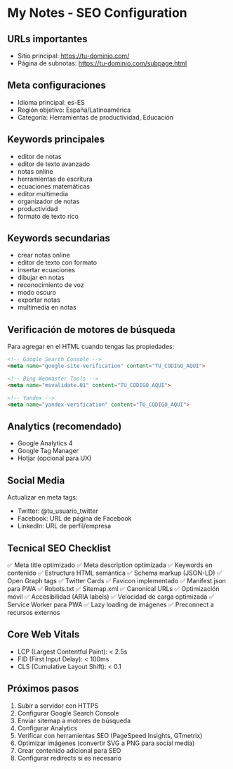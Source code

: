 # My Notes - SEO Configuration

## URLs importantes
- Sitio principal: https://tu-dominio.com/
- Página de subnotas: https://tu-dominio.com/subpage.html

## Meta configuraciones
- Idioma principal: es-ES
- Región objetivo: España/Latinoamérica
- Categoría: Herramientas de productividad, Educación

## Keywords principales
- editor de notas
- editor de texto avanzado
- notas online
- herramientas de escritura
- ecuaciones matemáticas
- editor multimedia
- organizador de notas
- productividad
- formato de texto rico

## Keywords secundarias
- crear notas online
- editor de texto con formato
- insertar ecuaciones
- dibujar en notas
- reconocimiento de voz
- modo oscuro
- exportar notas
- multimedia en notas

## Verificación de motores de búsqueda
Para agregar en el HTML cuando tengas las propiedades:

```html
<!-- Google Search Console -->
<meta name="google-site-verification" content="TU_CODIGO_AQUI">

<!-- Bing Webmaster Tools -->
<meta name="msvalidate.01" content="TU_CODIGO_AQUI">

<!-- Yandex -->
<meta name="yandex-verification" content="TU_CODIGO_AQUI">
```

## Analytics (recomendado)
- Google Analytics 4
- Google Tag Manager
- Hotjar (opcional para UX)

## Social Media
Actualizar en meta tags:
- Twitter: @tu_usuario_twitter
- Facebook: URL de página de Facebook
- LinkedIn: URL de perfil/empresa

## Tecnical SEO Checklist
✅ Meta title optimizado
✅ Meta description optimizada
✅ Keywords en contenido
✅ Estructura HTML semántica
✅ Schema markup (JSON-LD)
✅ Open Graph tags
✅ Twitter Cards
✅ Favicon implementado
✅ Manifest.json para PWA
✅ Robots.txt
✅ Sitemap.xml
✅ Canonical URLs
✅ Optimización móvil
✅ Accesibilidad (ARIA labels)
✅ Velocidad de carga optimizada
✅ Service Worker para PWA
✅ Lazy loading de imágenes
✅ Preconnect a recursos externos

## Core Web Vitals
- LCP (Largest Contentful Paint): < 2.5s
- FID (First Input Delay): < 100ms
- CLS (Cumulative Layout Shift): < 0.1

## Próximos pasos
1. Subir a servidor con HTTPS
2. Configurar Google Search Console
3. Enviar sitemap a motores de búsqueda
4. Configurar Analytics
5. Verificar con herramientas SEO (PageSpeed Insights, GTmetrix)
6. Optimizar imágenes (convertir SVG a PNG para social media)
7. Crear contenido adicional para SEO
8. Configurar redirects si es necesario
